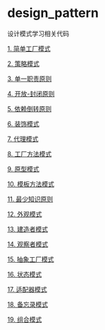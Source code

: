 # design_pattern
设计模式学习相关代码

<a href="简单工厂模式/简单工厂模式.md">1. 简单工厂模式</a>

<a href="策略模式/策略模式.md">2. 策略模式</a>

<a href="单一职责原则.md">3. 单一职责原则</a>

<a href="开放-封闭原则.md">4. 开放-封闭原则</a>

<a href="依赖倒转原则.md">5. 依赖倒转原则</a>

<a href="装饰模式/装饰模式.md">6. 装饰模式</a>

<a href="代理模式/代理模式.md">7. 代理模式</a>

<a href="工厂方法模式/工厂方法模式.md">8. 工厂方法模式</a>

<a href="原型模式/原型模式.md">9. 原型模式</a>

<a href="模板方法模式/模板方法模式.md">10. 模板方法模式</a>

<a href="最少知识原则/最少知识原则.md">11. 最少知识原则</a>

<a href="外观模式/外观模式.md">12. 外观模式</a>

<a href="建造者模式/建造者模式.md">13. 建造者模式</a>

<a href="观察者模式/观察者模式.md">14. 观察者模式</a>

<a href="抽象工厂模式/抽象工厂模式.md">15. 抽象工厂模式</a>

<a href="状态模式/状态模式.md">16. 状态模式</a>

<a href="适配器模式/适配器模式.md">17. 适配器模式</a>

<a href="备忘录模式/备忘录模式.md">18. 备忘录模式</a>

<a href="组合模式/组合模式.md">19. 组合模式</a>

